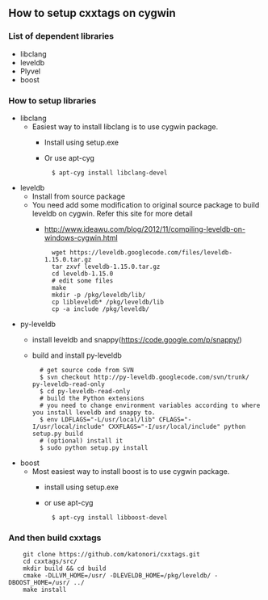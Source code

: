 How to setup cxxtags on cygwin
--------------

### List of dependent libraries

* libclang
* leveldb
* Plyvel
* boost

### How to setup libraries

* libclang
    * Easiest way to install libclang is to use cygwin package.
        * Install using setup.exe
        * Or use apt-cyg

                $ apt-cyg install libclang-devel

* leveldb
    * Install from source package
    * You need add some modification to original source package to build leveldb on cygwin.
      Refer this site for more detail
        * http://www.ideawu.com/blog/2012/11/compiling-leveldb-on-windows-cygwin.html

                wget https://leveldb.googlecode.com/files/leveldb-1.15.0.tar.gz
                tar zxvf leveldb-1.15.0.tar.gz
                cd leveldb-1.15.0
                # edit some files
                make
                mkdir -p /pkg/leveldb/lib/
                cp libleveldb* /pkg/leveldb/lib
                cp -a include /pkg/leveldb/


* py-leveldb
    * install leveldb and snappy(https://code.google.com/p/snappy/)
    * build and install py-leveldb

            # get source code from SVN
            $ svn checkout http://py-leveldb.googlecode.com/svn/trunk/ py-leveldb-read-only
            $ cd py-leveldb-read-only
            # build the Python extensions
            # you need to change environment variables according to where you install leveldb and snappy to.
            $ env LDFLAGS="-L/usr/local/lib" CFLAGS="-I/usr/local/include" CXXFLAGS="-I/usr/local/include" python setup.py build
            # (optional) install it
            $ sudo python setup.py install

* boost
    * Most easiest way to install boost is to use cygwin package.
        * install using setup.exe
        * or use apt-cyg

                $ apt-cyg install libboost-devel

### And then build cxxtags

        git clone https://github.com/katonori/cxxtags.git
        cd cxxtags/src/
        mkdir build && cd build
        cmake -DLLVM_HOME=/usr/ -DLEVELDB_HOME=/pkg/leveldb/ -DBOOST_HOME=/usr/ ../
        make install

